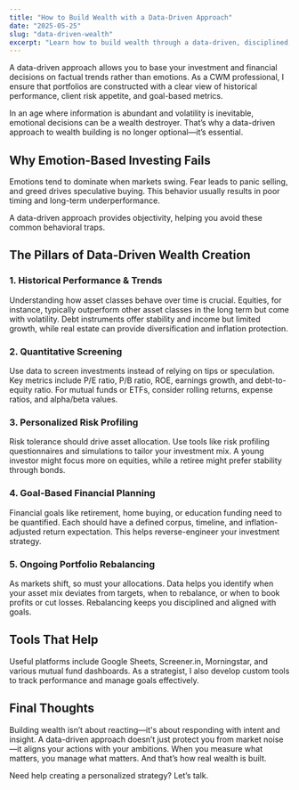 ```yaml
---
title: "How to Build Wealth with a Data-Driven Approach"
date: "2025-05-25"
slug: "data-driven-wealth"
excerpt: "Learn how to build wealth through a data-driven, disciplined, and goal-focused investment strategy."
---
```


A data-driven approach allows you to base your investment and financial decisions on factual trends rather than emotions. As a CWM professional, I ensure that portfolios are constructed with a clear view of historical performance, client risk appetite, and goal-based metrics.

In an age where information is abundant and volatility is inevitable, emotional decisions can be a wealth destroyer. That’s why a data-driven approach to wealth building is no longer optional—it’s essential.

## Why Emotion-Based Investing Fails

Emotions tend to dominate when markets swing. Fear leads to panic selling, and greed drives speculative buying. This behavior usually results in poor timing and long-term underperformance.

A data-driven approach provides objectivity, helping you avoid these common behavioral traps.

## The Pillars of Data-Driven Wealth Creation

### 1. Historical Performance & Trends

Understanding how asset classes behave over time is crucial. Equities, for instance, typically outperform other asset classes in the long term but come with volatility. Debt instruments offer stability and income but limited growth, while real estate can provide diversification and inflation protection.

### 2. Quantitative Screening

Use data to screen investments instead of relying on tips or speculation. Key metrics include P/E ratio, P/B ratio, ROE, earnings growth, and debt-to-equity ratio. For mutual funds or ETFs, consider rolling returns, expense ratios, and alpha/beta values.

### 3. Personalized Risk Profiling

Risk tolerance should drive asset allocation. Use tools like risk profiling questionnaires and simulations to tailor your investment mix. A young investor might focus more on equities, while a retiree might prefer stability through bonds.

### 4. Goal-Based Financial Planning

Financial goals like retirement, home buying, or education funding need to be quantified. Each should have a defined corpus, timeline, and inflation-adjusted return expectation. This helps reverse-engineer your investment strategy.

### 5. Ongoing Portfolio Rebalancing

As markets shift, so must your allocations. Data helps you identify when your asset mix deviates from targets, when to rebalance, or when to book profits or cut losses. Rebalancing keeps you disciplined and aligned with goals.

## Tools That Help

Useful platforms include Google Sheets, Screener.in, Morningstar, and various mutual fund dashboards. As a strategist, I also develop custom tools to track performance and manage goals effectively.

## Final Thoughts

Building wealth isn’t about reacting—it's about responding with intent and insight. A data-driven approach doesn’t just protect you from market noise—it aligns your actions with your ambitions. When you measure what matters, you manage what matters. And that’s how real wealth is built.

Need help creating a personalized strategy? Let’s talk.
